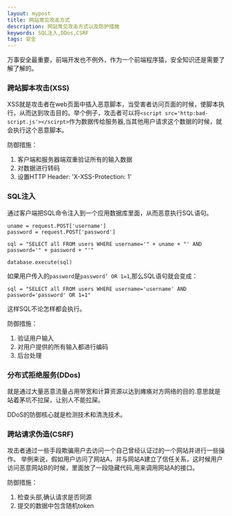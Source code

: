 ```yaml
---
layout: mypost
title: 网站常见攻击方式
description: 网站常见攻击方式以及防护措施
keywords: SQL注入,DDos,CSRF
tags: 安全
---
```

万事安全最重要，前端开发也不例外，作为一个前端程序猿，安全知识还是需要了解了解的。

### 跨站脚本攻击(XSS)

XSS就是攻击者在web页面中插入恶意脚本，当受害者访问页面的时候，使脚本执行，从而达到攻击目的。举个例子，攻击者可以将`<script src='http:bad-script.js'></scirpt>`作为数据传给服务器,当其他用户请求这个数据的时候，就会执行这个恶意脚本。

防御措施：
1. 客户端和服务器端双重验证所有的输入数据
2. 对数据进行转码
3. 设置HTTP Header: 'X-XSS-Protection: 1'

### SQL注入

通过客户端把SQL命令注入到一个应用数据库里面，从而恶意执行SQL语句。

```
uname = request.POST['username']
password = request.POST['password']

sql = "SELECT all FROM users WHERE username='" + uname + "' AND password='" + password + "'"

database.execute(sql)
```

如果用户传入的`password`是`password’ OR 1=1`,那么SQL语句就会变成：

```
sql = "SELECT all FROM users WHERE username='username' AND password='password' OR 1=1"
```

这样SQL不论怎样都会执行。

防御措施：

1. 验证用户输入
2. 对用户提供的所有输入都进行编码
3. 后台处理

### 分布式拒绝服务(DDos)

就是通过大量恶意流量占用带宽和计算资源以达到瘫痪对方网络的目的.意思就是站着茅坑不拉屎，让别人不能拉屎。

DDoS的防御核心就是检测技术和清洗技术。

### 跨站请求伪造(CSRF)

攻击者通过一些手段欺骗用户去访问一个自己曾经认证过的一个网站并进行一些操作。
举例来说，假如用户访问了网站A，并与网站A建立了信任关系，这时候用户访问恶意网站B的时候，里面放了一段隐藏代码,用来调用网站A的接口。

防御措施：
1. 检查头部,确认请求是否同源
2. 提交的数据中包含随机token


